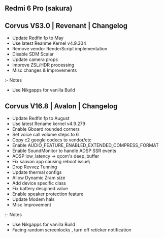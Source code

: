 ## Redmi 6 Pro (sakura) 

## Corvus VS3.0 | Revenant | Changelog

- Update Redfin fp to May
- Use latest Reanme Kernel v4.9.304
- Remove vendor RenderScript implementation
- Disable SDM Scalar
- Update camera props
- Improve ZSL/HDR processing
- Misc changes & Improvements

:- Notes

- Use Nikgapps for vanilla Build

## Corvus V16.8 | Avalon | Changelog

- Update Redfin fp to August
- Use latest Rename kernel v4.9.279
- Enable Gboard rounded corners
- Set voice call volume steps to 6
- Copy c2 google codecs to vendor/etc
- Enable AUDIO_FEATURE_ENABLED_EXTENDED_COMPRESS_FORMAT
- Enable SoundMonitor to handle ADSP SSR events
- AOSP low_latency -> qcom's deep_buffer
- Fix saavan app causing reboot issue\
- Drop Revvez Tunning
- Update thermal configs
- Allow Dynamic Zram size
- Add device specific class
- Fix battery desgined value
- Enable speaker protection feature 
- Update Modem hals
- Misc Improvement

:- Notes

- Use Nikgapps for vanilla Build
- Facing random screenlocks , turn off reticker notification
